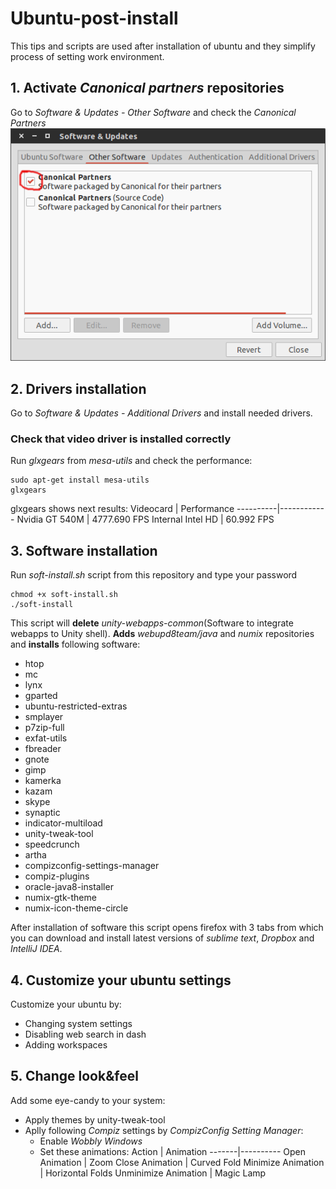 # Ubuntu-post-install
This tips and scripts are used after installation of ubuntu and they simplify process of setting work environment.

## 1. Activate *Canonical partners* repositories
Go to *Software & Updates - Other Software* and check the *Canonical Partners* 
![Enabling canonical partners repositories](images/canonicalPartners.png)

## 2. Drivers installation
Go to *Software & Updates - Additional Drivers* and install needed drivers.
### Check that video driver is installed correctly
Run *glxgears* from *mesa-utils* and check the performance:
```Shell
sudo apt-get install mesa-utils
glxgears
```
glxgears shows next results:
Videocard | Performance
----------|------------
Nvidia GT 540M | 4777.690 FPS
Internal Intel HD | 60.992 FPS

## 3. Software installation
Run *soft-install.sh* script from this repository and type your password
```Shell
chmod +x soft-install.sh
./soft-install
```
This script will **delete** *unity-webapps-common*(Software to integrate webapps to Unity shell). **Adds** *webupd8team/java* and *numix* repositories and **installs** following software:
* htop
* mc
* lynx
* gparted
* ubuntu-restricted-extras
* smplayer
* p7zip-full
* exfat-utils
* fbreader
* gnote 
* gimp
* kamerka
* kazam
* skype
* synaptic
* indicator-multiload
* unity-tweak-tool
* speedcrunch
* artha
* compizconfig-settings-manager
* compiz-plugins
* oracle-java8-installer
* numix-gtk-theme
* numix-icon-theme-circle

After installation of software this script opens firefox with 3 tabs from which you can download and install latest versions of *sublime text*, *Dropbox* and *IntelliJ IDEA*.

## 4. Customize your ubuntu settings
Customize your ubuntu by:
* Changing system settings 
* Disabling web search in dash
* Adding workspaces

## 5. Change look&feel
Add some eye-candy to your system:
* Apply themes by unity-tweak-tool
* Aplly following *Compiz* settings by *CompizConfig Setting Manager*:
  * Enable *Wobbly Windows*
  * Set these animations:
      Action | Animation
      -------|----------
      Open Animation | Zoom
	  Close Animation | Curved Fold
      Minimize Animation | Horizontal Folds
      Unminimize Animation | Magic Lamp